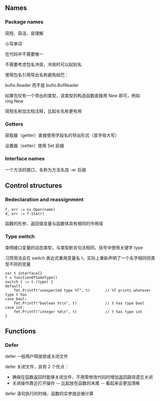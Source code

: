 


## Names

### Package names

简短、简洁、易理解

小写单词

在代码中不需要唯一

不需要考虑包名冲突，冲突时可以起别名

使用包名引用导出名称避免结巴：

bufio.Reader 而不是 bufio.BufReader

如果包仅有一个导出的类型，该类型的构造函数直接用 New 即可，例如 ring.New

简短名称加文档注释，比起长名称更有用

### Getters

获取器（getter）直接使用字段名的导出形式（首字母大写）

设置器（setter）使用 Set 前缀

### Interface names

一个方法的接口，名称为方法名加 -er 后缀


## Control structures

### Redeclaration and reassignment

	f, err := os.Open(name)
	d, err := f.Stat()

函数的形参、返回值变量与函数体具有相同的作用域

### Type switch

查明接口变量的动态类型，与类型断言句法相同，括号中使用关键字 type

习惯用法会在 switch 表达式重用变量名 t，实际上重新声明了一个名字相同但类型不同的变量

	var t interface{}
	t = functionOfSomeType()
	switch t := t.(type) {
	default:
		fmt.Printf("unexpected type %T", t)       // %T prints whatever type t has
	case bool:
		fmt.Printf("boolean %t\n", t)             // t has type bool
	case int:
		fmt.Printf("integer %d\n", t)             // t has type int
	}

## Functions

### Defer
defer 一般用户释放锁或关闭文件

defer 关闭文件，具有 2 个优点：

* 确保在函数返回时能够关闭文件，不用管修改代码时增加返回路径遗忘关闭
* 关闭操作靠近打开操作 -- 比起放在函数的末尾 -- 看起来会更加清晰

defer 语句执行的时候，函数的实参就会被计算


